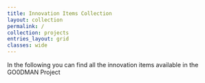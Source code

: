 ```yaml
---
title: Innovation Items Collection
layout: collection
permalink: /
collection: projects
entries_layout: grid
classes: wide
---
```


In the following you can find all the innovation items available in the GO0DMAN Project

